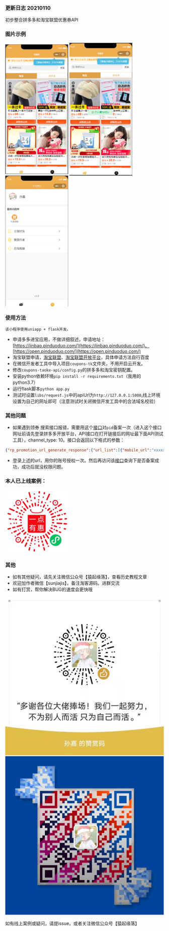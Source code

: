 

### 更新日志 20210110
初步整合拼多多和淘宝联盟优惠券API

### 图片示例

<img src="./data/首页.png" width = "200" alt="首页" align=center />
<img src="./data/淘宝口令复制.png" width = "200" alt="淘宝口令复制" align=center />
<img src="./data/个人中心.png" width = "200" alt="个人中心" align=center />


### 使用方法

`该小程序使用uniapp + flask开发。`


* 申请多多进宝应用，不做详细叙述，申请地址：[https://jinbao.pinduoduo.com/](https://jinbao.pinduoduo.com/)、[https://open.pinduoduo.com/](https://open.pinduoduo.com/)
* 淘宝联盟申请，[淘宝联盟](https://pub.alimama.com/)、[淘宝联盟开放平台](https://aff-open.taobao.com/developer/index.htm#/index)，具体申请方法自行百度
* 在微信开发者工具中导入项目`coupons-tk`文件夹，不用开启云开发。
* 修改`coupons-taoke-api/config.py`的拼多多和淘宝密钥配置。
* 安装python依赖环境`pip install -r requirements.txt`（我用的python3.7）
* 运行flask脚本`python app.py`
* 测试时设置`libs/request.js`中的apiUrl为`http://127.0.0.1:5000`,线上环境设置为自己的网址即可（注意测试时关闭微信开发工具中的合法域名校验）


### 其他问题

- 如果遇到领券 搜索接口报错，需要用这个[接口](https://jinbao.pinduoduo.com/third-party/api-detail?apiName=pdd.ddk.rp.prom.url.generate)对`pid`备案一次（进入这个接口网址前请先登录拼多多开放平台，API接口在打开链接后的网址最下面API测试工具），channel_type: 10。接口会返回以下格式的参数：

```json
{"rp_promotion_url_generate_response":{"url_list":[{"mobile_url":"xxxxx","url":"这里的URL"}],"request_id":"xxx"}}
```
- 登录上述的url，用你的账号授权一次。然后再访问该[接口](https://jinbao.pinduoduo.com/third-party/api-detail?apiName=pdd.ddk.member.authority.query)查询下是否备案成功，成功后就没权限问题。

### 本人已上线案例：

<img src="./data/gh_dde6ff1903d4_258.jpg" width="200"/>

### 其他
- 如有其他疑问，请先关注微信公众号【猿起缘落】，查看历史教程文章
- 欢迎加作者微信【sunjiajis】，备注淘客源码。进群交流
- 如有打赏，帮你解决BUG的速度会更快哦

![打赏](./data/打赏.jpg)
![微信](./data/微信.jpg)

如有线上案例或疑问，请提issue，或者关注微信公众号【猿起缘落】
